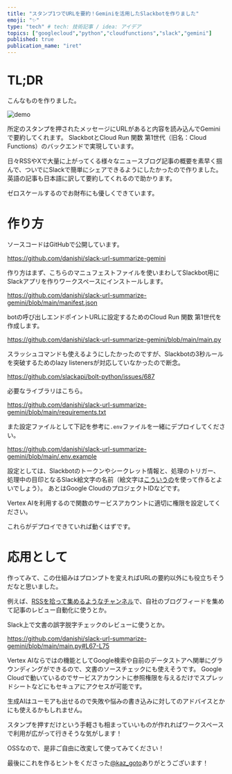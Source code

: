 ```yaml
---
title: "スタンプ1つでURLを要約！Geminiを活用したSlackbotを作りました"
emoji: "✨"
type: "tech" # tech: 技術記事 / idea: アイデア
topics: ["googlecloud","python","cloudfunctions","slack","gemini"]
published: true
publication_name: "iret"
---
```


# TL;DR

こんなものを作りました。

![demo](https://github.com/user-attachments/assets/d7009994-3f27-4c8b-af33-2efe1f46846c)

所定のスタンプを押されたメッセージにURLがあると内容を読み込んでGeminiで要約してくれます。
SlackbotとCloud Run 関数 第1世代（旧名：Cloud Functions）のバックエンドで実現しています。

日々RSSやXで大量に上がってくる様々なニュースブログ記事の概要を素早く掴んで、ついでにSlackで簡単にシェアできるようにしたかったので作りました。
英語の記事も日本語に訳して要約してくれるので助かります。

ゼロスケールするのでお財布にも優しくできています。

# 作り方

ソースコードはGitHubで公開しています。

https://github.com/danishi/slack-url-summarize-gemini

作り方はまず、こちらのマニュフェストファイルを使いまわしてSlackbot用にSlackアプリを作りワークスペースにインストールします。

https://github.com/danishi/slack-url-summarize-gemini/blob/main/manifest.json

botの呼び出しエンドポイントURLに設定するためのCloud Run 関数 第1世代を作成します。

https://github.com/danishi/slack-url-summarize-gemini/blob/main/main.py

スラッシュコマンドも使えるようにしたかったのですが、Slackbotの3秒ルールを突破するためのlazy listenersが対応していなかったので断念。

https://github.com/slackapi/bolt-python/issues/687

必要なライブラリはこちら。

https://github.com/danishi/slack-url-summarize-gemini/blob/main/requirements.txt

また設定ファイルとして下記を参考に`.env`ファイルを一緒にデプロイしてください。

https://github.com/danishi/slack-url-summarize-gemini/blob/main/.env.example

設定としては、Slackbotのトークンやシークレット情報と、処理のトリガー、処理中の目印となるSlack絵文字の名前（絵文字は[こういうの](https://emoji-gen.ninja/result?text=URL%0A%E8%A6%81%E7%B4%84&color=3AB0C7FF&back_color=00000000&font=notosans-mono-bold&size_fixed=false&align=center&stretch=true&public_fg=true&locale=ja)を使って作るとよいでしょう）。
あとはGoogle CloudのプロジェクトIDなどです。

Vertex AIを利用するので関数のサービスアカウントに適切に権限を設定してください。

これらがデプロイできていれば動くはずです。

# 応用として

作ってみて、この仕組みはプロンプトを変えればURLの要約以外にも役立ちそうだなと思いました。

例えば、[RSSを拾って集めるようなチャンネル](https://slack.com/intl/ja-jp/help/articles/218688467-Slack-%E3%81%AB-RSS-%E3%83%95%E3%82%A3%E3%83%BC%E3%83%89%E3%82%92%E8%BF%BD%E5%8A%A0%E3%81%99%E3%82%8B)で、自社のブログフィードを集めて記事のレビュー自動化に使うとか。

Slack上で文書の誤字脱字チェックのレビューに使うとか。

https://github.com/danishi/slack-url-summarize-gemini/blob/main/main.py#L67-L75

Vertex AIならではの機能としてGoogle検索や自前のデータストアへ関単にグラウンディングができるので、文書のソースチェックにも使えそうです。
Google Cloudで動いているのでサービスアカウントに参照権限を与えるだけでスプレッドシートなどにもセキュアにアクセスが可能です。

生成AIはユーモアも出せるので失敗や悩みの書き込みに対してのアドバイスとかにも使えるかもしれません。

スタンプを押すだけという手軽さも相まっていいものが作れればワークスペースで利用が広がって行きそうな気がします！

OSSなので、是非ご自由に改変して使ってみてください！

最後にこれを作るヒントをくださった[@kaz_goto](https://twitter.com/kaz_goto)ありがとうございます！
